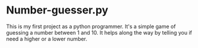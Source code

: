# Number-guesser.py

This is my first project as a python programmer. It's a simple game of guessing a number between 1 and 10. It helps along the way by telling you if need a higher or a lower number.
